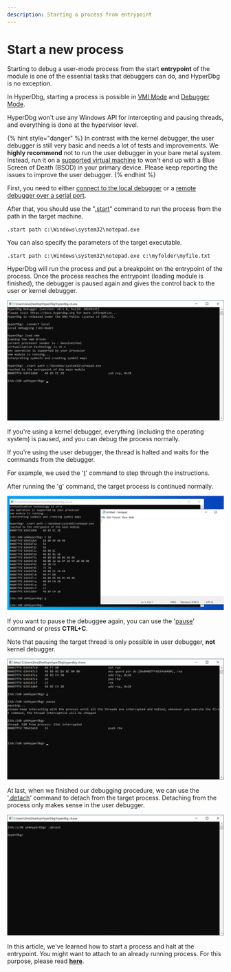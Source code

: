 ```yaml
---
description: Starting a process from entrypoint
---
```


# Start a new process

Starting to debug a user-mode process from the start **entrypoint** of the module is one of the essential tasks that debuggers can do, and HyperDbg is no exception.

In HyperDbg, starting a process is possible in [VMI Mode](https://docs.hyperdbg.org/using-hyperdbg/prerequisites/operation-modes#vmi-mode) and [Debugger Mode](https://docs.hyperdbg.org/using-hyperdbg/prerequisites/operation-modes#debugger-mode).

HyperDbg won't use any Windows API for intercepting and pausing threads, and everything is done at the hypervisor level.

{% hint style="danger" %}
In contrast with the kernel debugger, the user debugger is still very basic and needs a lot of tests and improvements. We **highly recommend** not to run the user debugger in your bare metal system. Instead, run it on a [supported virtual machine](https://docs.hyperdbg.org/tips-and-tricks/nested-virtualization-environments/supported-virtual-machines) to won't end up with a Blue Screen of Death (BSOD) in your primary device. Please keep reporting the issues to improve the user debugger.
{% endhint %}

First, you need to either [connect to the local debugger](https://docs.hyperdbg.org/getting-started/attach-to-hyperdbg/local-debugging) or a [remote debugger over a serial port](https://docs.hyperdbg.org/getting-started/attach-to-hyperdbg/debug).

After that, you should use the "[.start](https://docs.hyperdbg.org/commands/meta-commands/.start)" command to run the process from the path in the target machine.

```
.start path c:\Windows\system32\notepad.exe
```

You can also specify the parameters of the target executable.

```
.start path c:\Windows\system32\notepad.exe c:\myfolder\myfile.txt
```

HyperDbg will run the process and put a breakpoint on the entrypoint of the process. Once the process reaches the entrypoint (loading module is finished), the debugger is paused again and gives the control back to the user or kernel debugger.

![Starting an EXE and running until entrypoint](../../.gitbook/assets/start-process-1.PNG)

If you're using a kernel debugger, everything (including the operating system) is paused, and you can debug the process normally.

&#x20;If you're using the user debugger, the thread is halted and waits for the commands from the debugger.&#x20;

For example, we used the '[t](https://docs.hyperdbg.org/commands/debugging-commands/t)' command to step through the instructions.

After running the '[g](https://docs.hyperdbg.org/commands/debugging-commands/g)' command, the target process is continued normally.

![Continue the target process](../../.gitbook/assets/start-process-3.PNG)

If you want to pause the debuggee again, you can use the '[pause](https://docs.hyperdbg.org/commands/debugging-commands/pause)' command or press **CTRL+C**.

Note that pausing the target thread is only possible in user debugger, **not** kernel debugger.

![Using the 'pause' command](../../.gitbook/assets/start-process-4.PNG)

At last, when we finished our debugging procedure, we can use the '[.detach](https://docs.hyperdbg.org/commands/meta-commands/.detach)' command to detach from the target process. Detaching from the process only makes sense in the user debugger.

![Detaching from the process](../../.gitbook/assets/start-process-5.PNG)

In this article, we've learned how to start a process and halt at the entrypoint. You might want to attach to an already running process. For this purpose, please read [**here**](https://docs.hyperdbg.org/getting-started/attach-to-hyperdbg/attach-process).
